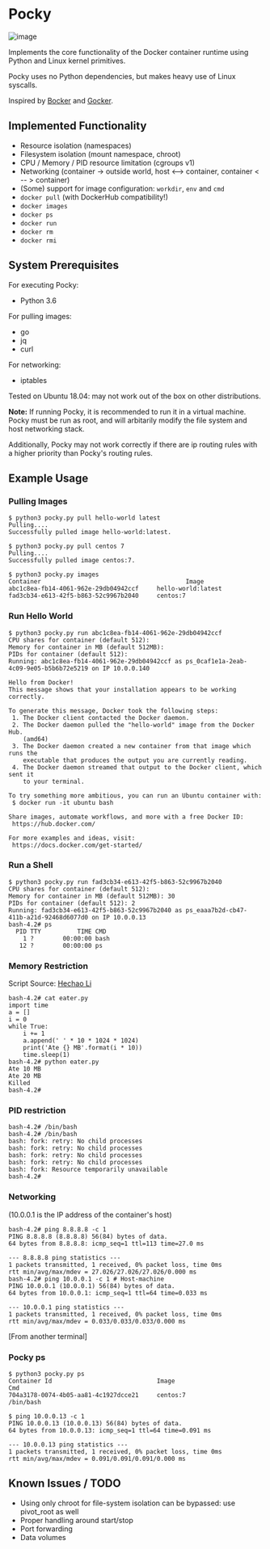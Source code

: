 # Pocky
![image](https://user-images.githubusercontent.com/62117275/218774398-d3ab344b-9fe2-40db-ba05-7875d4cac8bf.png)

Implements the core functionality of the Docker container runtime using Python and Linux kernel primitives.

Pocky uses no Python dependencies, but makes heavy use of Linux syscalls.

Inspired by [Bocker](https://github.com/p8952/bocker) and [Gocker](https://github.com/shuveb/containers-the-hard-way).

## Implemented Functionality

* Resource isolation (namespaces)
* Filesystem isolation (mount namespace, chroot)
* CPU / Memory / PID resource limitation (cgroups v1)
* Networking (container -> outside world, host <--> container, container < -- > container)
* (Some) support for image configuration: `workdir`, `env` and `cmd`
* `docker pull` (with DockerHub compatibility!)
* `docker images`
* `docker ps`
* `docker run`
* `docker rm` 
* `docker rmi`

## System Prerequisites

For executing Pocky:
* Python 3.6

For pulling images:
* go
* jq
* curl

For networking:
* iptables

Tested on Ubuntu 18.04: may not work out of the box on other distributions.

**Note:** If running Pocky, it is recommended to run it in a virtual machine. 
Pocky must be run as root, and will arbitarily modify the file system and host networking stack. 

Additionally, Pocky may not work correctly if there are ip routing rules with a higher priority than Pocky's routing rules. 

## Example Usage

### Pulling Images
```
$ python3 pocky.py pull hello-world latest
Pulling....
Successfully pulled image hello-world:latest.

$ python3 pocky.py pull centos 7
Pulling....
Successfully pulled image centos:7.

$ python3 pocky.py images
Container                                        Image 
abc1c8ea-fb14-4061-962e-29db04942ccf     hello-world:latest
fad3cb34-e613-42f5-b863-52c9967b2040     centos:7
```

### Run Hello World
```
$ python3 pocky.py run abc1c8ea-fb14-4061-962e-29db04942ccf
CPU shares for container (default 512):
Memory for container in MB (default 512MB):
PIDs for container (default 512):
Running: abc1c8ea-fb14-4061-962e-29db04942ccf as ps_0caf1e1a-2eab-4c09-9e05-b5b6b72e5219 on IP 10.0.0.140

Hello from Docker!
This message shows that your installation appears to be working correctly.

To generate this message, Docker took the following steps:
 1. The Docker client contacted the Docker daemon.
 2. The Docker daemon pulled the "hello-world" image from the Docker Hub.
    (amd64)
 3. The Docker daemon created a new container from that image which runs the
    executable that produces the output you are currently reading.
 4. The Docker daemon streamed that output to the Docker client, which sent it
    to your terminal.

To try something more ambitious, you can run an Ubuntu container with:
 $ docker run -it ubuntu bash

Share images, automate workflows, and more with a free Docker ID:
 https://hub.docker.com/

For more examples and ideas, visit:
 https://docs.docker.com/get-started/
```

### Run a Shell
```
$ python3 pocky.py run fad3cb34-e613-42f5-b863-52c9967b2040
CPU shares for container (default 512):
Memory for container in MB (default 512MB): 30
PIDs for container (default 512): 2
Running: fad3cb34-e613-42f5-b863-52c9967b2040 as ps_eaaa7b2d-cb47-411b-a21d-92468d6077d0 on IP 10.0.0.13
bash-4.2# ps
  PID TTY          TIME CMD
    1 ?        00:00:00 bash
   12 ?        00:00:00 ps
```

### Memory Restriction

Script Source: [Hechao Li](https://hechao.li/2020/07/09/Mini-Container-Series-Part-6-Limit-Memory-Usage/)
```
bash-4.2# cat eater.py
import time
a = []
i = 0
while True:
    i += 1
    a.append(' ' * 10 * 1024 * 1024)
    print('Ate {} MB'.format(i * 10))
    time.sleep(1)
bash-4.2# python eater.py
Ate 10 MB
Ate 20 MB
Killed
bash-4.2# 
```

### PID restriction
```
bash-4.2# /bin/bash
bash-4.2# /bin/bash
bash: fork: retry: No child processes
bash: fork: retry: No child processes
bash: fork: retry: No child processes
bash: fork: retry: No child processes
bash: fork: Resource temporarily unavailable
bash-4.2# 
```


### Networking
(10.0.0.1 is the IP address of the container's host)

```
bash-4.2# ping 8.8.8.8 -c 1
PING 8.8.8.8 (8.8.8.8) 56(84) bytes of data.
64 bytes from 8.8.8.8: icmp_seq=1 ttl=113 time=27.0 ms

--- 8.8.8.8 ping statistics ---
1 packets transmitted, 1 received, 0% packet loss, time 0ms
rtt min/avg/max/mdev = 27.026/27.026/27.026/0.000 ms
bash-4.2# ping 10.0.0.1 -c 1 # Host-machine
PING 10.0.0.1 (10.0.0.1) 56(84) bytes of data.
64 bytes from 10.0.0.1: icmp_seq=1 ttl=64 time=0.033 ms

--- 10.0.0.1 ping statistics ---
1 packets transmitted, 1 received, 0% packet loss, time 0ms
rtt min/avg/max/mdev = 0.033/0.033/0.033/0.000 ms
```

[From another terminal]

### Pocky ps
```
$ python3 pocky.py ps
Container Id                             Image                          Cmd                           
704a3178-0074-4b05-aa81-4c1927dcce21     centos:7                       /bin/bash 

$ ping 10.0.0.13 -c 1
PING 10.0.0.13 (10.0.0.13) 56(84) bytes of data.
64 bytes from 10.0.0.13: icmp_seq=1 ttl=64 time=0.091 ms

--- 10.0.0.13 ping statistics ---
1 packets transmitted, 1 received, 0% packet loss, time 0ms
rtt min/avg/max/mdev = 0.091/0.091/0.091/0.000 ms
```


## Known Issues / TODO

* Using only chroot for file-system isolation can be bypassed: use pivot_root as well
* Proper handling around start/stop
* Port forwarding
* Data volumes
